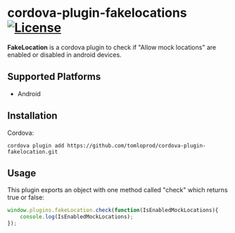 # cordova-plugin-fakelocations  [![License](https://img.shields.io/github/license/tomloprod/cordova-plugin-fakelocation.svg)](http://www.opensource.org/licenses/mit-license.php)

**FakeLocation** is a cordova plugin to check if "Allow mock locations" are enabled or disabled in android devices.


## Supported Platforms

- Android

## Installation

Cordova:

    cordova plugin add https://github.com/tomloprod/cordova-plugin-fakelocation.git

## Usage

This plugin exports an object with one method called "check" which returns true or false:

```javascript
window.plugins.fakeLocation.check(function(IsEnabledMockLocations){
	console.log(IsEnabledMockLocations);
});
```

